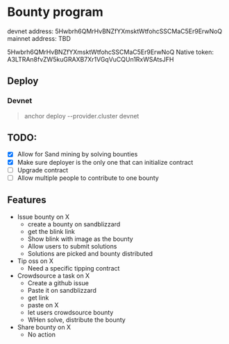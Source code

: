 # Bounty program

devnet address: 5Hwbrh6QMrHvBNZfYXmsktWtfohcSSCMaC5Er9ErwNoQ
mainnet address: TBD

5Hwbrh6QMrHvBNZfYXmsktWtfohcSSCMaC5Er9ErwNoQ
Native token: A3LTRAn8fvZW5kuGRAXB7Xr1VGqVuCQUn1RxWSAtsJFH

## Deploy

### Devnet

> anchor deploy --provider.cluster devnet

## TODO:

- [x] Allow for Sand mining by solving bounties
- [x] Make sure deployer is the only one that can initialize contract
- [ ] Upgrade contract
- [ ] Allow multiple people to contribute to one bounty

## Features
- Issue bounty on X
    - create a bounty on sandblizzard 
    - get the blink link
    - Show blink with image as the bounty
    - Allow users to submit solutions 
    - Solutions are picked and bounty distributed
- Tip oss on X
    - Need a specific tipping contract
- Crowdsource a task on X
    - Create a github issue
    - Paste it on sandblizzard 
    - get link 
    - paste on X 
    - let users crowdsource bounty
    - WHen solve, distribute the bounty
- Share bounty on X 
    - No action 
